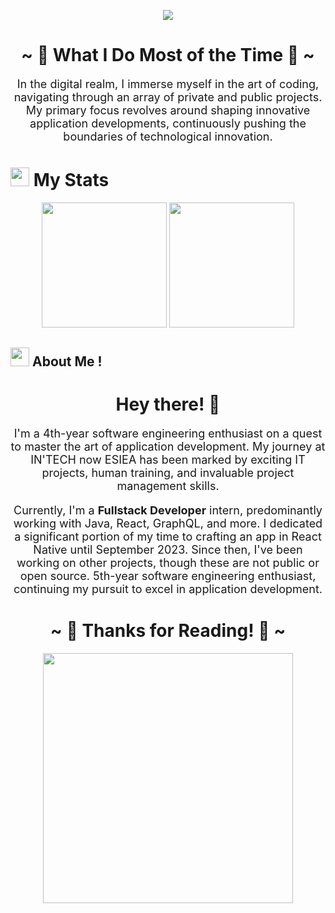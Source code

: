 <!-- Welcome Section -->
<p align="center">
  <img src="https://readme-typing-svg.herokuapp.com?lines=Hi,+welcome+to+my+profile;I+love+Github.;I+love+learning.&center=true&width=500&height=50">
</p>

<!-- What I Do Most of the Time -->
<h1 align="center">~ 🚀 What I Do Most of the Time 🚀 ~</h1>
<p align="center" style="font-size: 18px;">In the digital realm, I immerse myself in the art of coding, navigating through an array of private and public projects. My primary focus revolves around shaping innovative application developments, continuously pushing the boundaries of technological innovation.</p>


<!-- My Stats Section -->
# <img src="https://media4.giphy.com/media/MIGbtLZoVjbl0bYbAd/giphy.gif?cid=ecf05e472t2h0i8d7dcjaoau9iqtchhr899hxmpxzzgc7lyw&rid=giphy.gif" width="30"> My Stats 

<p align="center">
  <img height="200em" src="https://github-readme-stats.vercel.app/api?username=minunn&show_icons=true&theme=dracula&include_all_commits=true&count_private=true"/>
  <img height="200em" src="https://github-readme-stats.vercel.app/api/top-langs/?username=minunn&layout=compact&langs_count=7&theme=dracula"/>
</p>

<!-- About Me Section -->
## <img src="https://user-images.githubusercontent.com/82110564/189553856-2e7f8f30-80b4-484f-bfaa-9e5eb10f24e5.gif" width="30"> About Me ! 
<h1 align="center">Hey there! 👋</h1>
<p align="center" style="font-size: 18px;">I'm a 4th-year software engineering enthusiast on a quest to master the art of application development. My journey at IN'TECH now ESIEA has been marked by exciting IT projects, human training, and invaluable project management skills.</p>
<p align="center" style="font-size: 18px;">Currently, I'm a <strong>Fullstack Developer</strong> intern, predominantly working with Java, React, GraphQL, and more. I dedicated a significant portion of my time to crafting an app in React Native until September 2023. Since then, I've been working on other projects, though these are not public or open source. 5th-year software engineering enthusiast, continuing my pursuit to excel in application development.</p>

<!-- Thanks for Reading Section -->
<h1 align="center">~ 🙏 Thanks for Reading! 🙏 ~</h1>
<p align="center">
<img width=400 src="https://moe-counter.glitch.me/get/@minunn">

